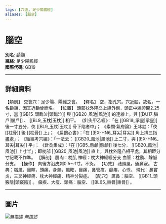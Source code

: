 ```yaml
---
tags: [穴道, 足少陽膽經]
aliases: [腦空]
---
```


# 腦空

**別名**: 顳顬  
**經絡**: 足少陽膽經  
**國際代碼**: GB19  

---

## 詳細資料
【類別】
交會穴：足少陽、陽維之會。
【釋名】
空，指孔穴。穴近腦，故名。一名顳顬，因其近顳骨而名。
【位置】
頭部枕外隆凸上緣外側，頭正中線旁開2.25寸，當 [[GB15_頭臨泣|頭臨泣]] 與 [[GB20_風池|風池]] 的連線上，與 [[DU17_腦戶|腦戶]] 、 [[BL9_玉枕|玉枕]] 相平。
《針灸甲乙經》：「在 [[GB18_承靈|承靈]] 後一寸五分，俠 [[BL9_玉枕|玉枕]] 骨下陷者中」；
《素問‧氣府論》王冰註：「俠 [[枕骨]] 後 [[枕骨]] 上」；
《扁鵲心書》：「在 [[EX-HN6_耳尖|耳尖]] 角上排三指盡處」；
《循經考穴編》：「一法云： [[GB20_風池|風池]] 上二寸，與 [[EX-HN6_耳尖|耳尖]] 平」；
《針灸集成》：「在 [[GB5_懸顱|懸顱]] 後七分， [[GB20_風池|風池]] 上寸半」；即枕部 [[GB20_風池|風池]] 直上，與枕外隆凸相平處，其相距分寸記載不作準。
【解剖】
肌肉：枕肌
神經：枕大神經經分支
血管：枕動、靜脈分支。
【操作】
向後方沿皮刺0.5～1寸。不灸。
【功效】
祛頭風，通鼻竅。
古典：腦風，目瞑，頭痛，身熱，風眩，目痛，鼻管疽，癲疾，心悸。
現代：鼻竇炎，三叉神經痛、枕大神經痛、精神分裂症。
【配穴】
厲鼻：腦空、 [[GB11_頭竅陰|頭竅陰]] 。
癲疾、大瘦、頭痛：腦空、 [[BL65_束骨|束骨]] 。

---

## 圖片
![無描述](https://yibian.hopto.org/pic/shu16/73.gif)
_無描述_

